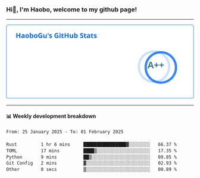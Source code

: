 <!--<h2 align="center"> Hi👋, I'm Haobo, welcome to my github page! </h2>-->
### Hi👋, I'm Haobo, welcome to my github page!
-------

<img href="https://github.com/HaoboGu" src="assets/stats.svg" alt="github stats" /> 

-------

#### 📊 **Weekly development breakdown**
<!--START_SECTION:waka-->

```txt
From: 25 January 2025 - To: 01 February 2025

Rust         1 hr 6 mins     ████████████████▓░░░░░░░░   66.37 %
TOML         17 mins         ████▒░░░░░░░░░░░░░░░░░░░░   17.35 %
Python       9 mins          ██▒░░░░░░░░░░░░░░░░░░░░░░   09.85 %
Git Config   2 mins          ▓░░░░░░░░░░░░░░░░░░░░░░░░   02.93 %
Other        0 secs          ▒░░░░░░░░░░░░░░░░░░░░░░░░   00.89 %
```

<!--END_SECTION:waka-->
<!--
backup url: https://github-readme-status-dusky-ten.vercel.app/api?username=HaoboGu&count_private=true&show_icons=true&theme=transparent&border_color=2f80ed
-->
<!--
**HaoboGu/HaoboGu** is a ✨ _special_ ✨ repository because its `README.md` (this file) appears on your GitHub profile.

Here are some ideas to get you started:

- 🔭 I’m currently working on AI-assisted programming tools
- 🌱 I’m currently learning ...
- 👯 I’m looking to collaborate on ...
- 🤔 I’m looking for help with ...
- 💬 Ask me about ...
- 📫 How to reach me: ...
- 😄 Pronouns: ...
- ⚡ Fun fact: ...
-->
